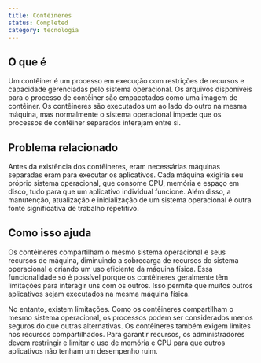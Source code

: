 ```yaml
---
title: Contêineres
status: Completed
category: tecnologia
---
```


## O que é
Um contêiner é um processo em execução com restrições de recursos e capacidade gerenciadas pelo sistema operacional. Os arquivos disponíveis para o processo de contêiner são empacotados como uma imagem de contêiner. Os contêineres são executados um ao lado do outro na mesma máquina, mas normalmente o sistema operacional impede que os processos de contêiner separados interajam entre si.

## Problema relacionado
Antes da existência dos contêineres, eram necessárias máquinas separadas eram para executar os aplicativos. Cada máquina exigiria seu próprio sistema operacional, que consome CPU, memória e espaço em disco, tudo para que um aplicativo individual funcione. Além disso, a manutenção, atualização e inicialização de um sistema operacional é outra fonte significativa de trabalho repetitivo.

## Como isso ajuda
Os contêineres compartilham o mesmo sistema operacional e seus recursos de máquina, diminuindo a sobrecarga de recursos do sistema operacional e criando um uso eficiente da máquina física. Essa funcionalidade só é possível porque os contêineres geralmente têm limitações para interagir uns com os outros. Isso permite que muitos outros aplicativos sejam executados na mesma máquina física.

No entanto, existem limitações. Como os contêineres compartilham o mesmo sistema operacional, os processos podem ser considerados menos seguros do que outras alternativas. Os contêineres também exigem limites nos recursos compartilhados. Para garantir recursos, os administradores devem restringir e limitar o uso de memória e CPU para que outros aplicativos não tenham um desempenho ruim.
